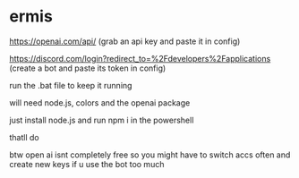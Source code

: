 # ermis

https://openai.com/api/ (grab an api key and paste it in config)

https://discord.com/login?redirect_to=%2Fdevelopers%2Fapplications (create a bot and paste its token in config)

run the .bat file to keep it running 

will need node.js, colors and the openai package

just install node.js and run npm i in the powershell

thatll do

btw open ai isnt completely free so you might have to switch accs often and create new keys if u use the bot too much


